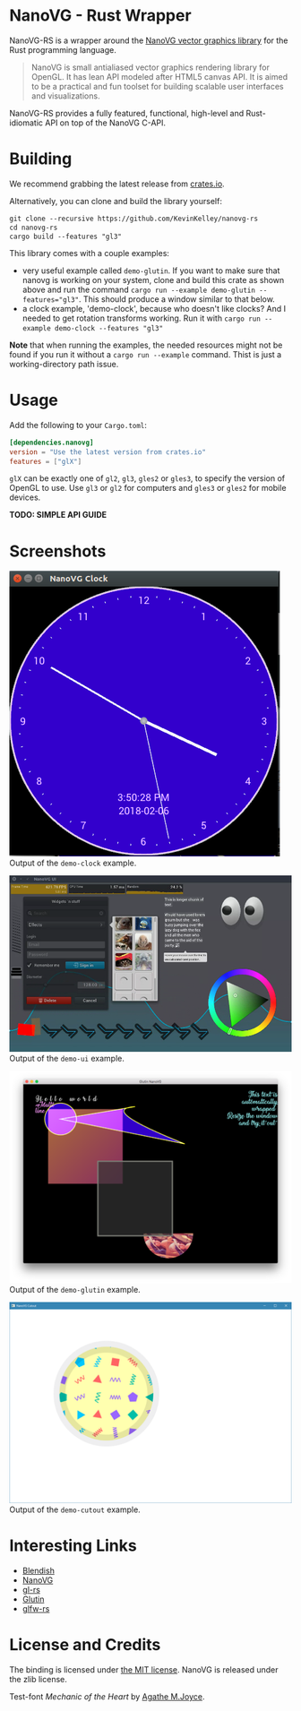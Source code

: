 # NanoVG - Rust Wrapper

NanoVG-RS is a wrapper around the [NanoVG vector graphics library](https://github.com/memononen/nanovg) for the Rust programming language.

> NanoVG is small antialiased vector graphics rendering library for OpenGL. It has lean API modeled after HTML5 canvas API. It is aimed to be a practical and fun toolset for building scalable user interfaces and visualizations.

NanoVG-RS provides a fully featured, functional, high-level and Rust-idiomatic API on top of the NanoVG C-API.

# Building

We recommend grabbing the latest release from [crates.io](https://crates.io/crates/nanovg).

Alternatively, you can clone and build the library yourself:

    git clone --recursive https://github.com/KevinKelley/nanovg-rs
    cd nanovg-rs
    cargo build --features "gl3"

This library comes with a couple examples:
- very useful example called `demo-glutin`. If you want to make sure that nanovg is working on your system, clone and build this crate as shown above and run the command `cargo run --example demo-glutin --features="gl3"`. This should produce a window similar to that below.
- a clock example, 'demo-clock', because who doesn't like clocks?  And I needed to get rotation transforms working.  Run it with `cargo run --example demo-clock --features "gl3"`

**Note** that when running the examples, the needed resources might not be found if you run it without a `cargo run --example` command. Thist is just a working-directory path issue.

Usage
=====

Add the following to your `Cargo.toml`:

```toml
[dependencies.nanovg]
version = "Use the latest version from crates.io"
features = ["glX"]
```

`glX` can be exactly one of `gl2`, `gl3`, `gles2` or `gles3`,
to specify the version of OpenGL to use. Use `gl3` or `gl2` for computers and `gles3` or `gles2` for mobile devices.

**TODO: SIMPLE API GUIDE**

# Screenshots

![demo-clock](/demo-clock.png)
Output of the `demo-clock` example.

![demo-ui](/demo-ui.png)
Output of the `demo-ui` example.

![demo-glutin](/demo-glutin.png)
Output of the `demo-glutin` example.

![demo-cutout](/demo-cutout.gif)
Output of the `demo-cutout` example.

# Interesting Links

- [Blendish](https://bitbucket.org/duangle/blendish)
- [NanoVG](https://github.com/memononen/nanovg)
- [gl-rs](https://github.com/bjz/gl-rs)
- [Glutin](https://github.com/tomaka/glutin)
- [glfw-rs](https://github.com/PistonDevelopers/glfw-rs)

# License and Credits

The binding is licensed under [the MIT license](LICENSE.txt).
NanoVG is released under the zlib license.

Test-font *Mechanic of the Heart* by [Agathe M.Joyce](https://www.dafont.com/agathe-m-joyce.d6546).
